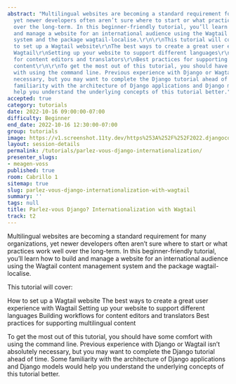 ```yaml
---
abstract: "Multilingual websites are becoming a standard requirement for many organizations,
  yet newer developers often aren’t sure where to start or what practices work well
  over the long-term. In this beginner-friendly tutorial, you’ll learn how to build
  and manage a website for an international audience using the Wagtail content management
  system and the package wagtail-localise.\r\n\r\nThis tutorial will cover:\r\n\r\nHow
  to set up a Wagtail website\r\nThe best ways to create a great user experience with
  Wagtail\r\nSetting up your website to support different languages\r\nBuilding workflows
  for content editors and translators\r\nBest practices for supporting multilingual
  content\r\n\r\nTo get the most out of this tutorial, you should have some comfort
  with using the command line. Previous experience with Django or Wagtail isn’t absolutely
  necessary, but you may want to complete the Django tutorial ahead of time. Some
  familiarity with the architecture of Django applications and Django models would
  help you understand the underlying concepts of this tutorial better."
accepted: true
category: tutorials
date: 2022-10-16 09:00:00-07:00
difficulty: Beginner
end_date: 2022-10-16 12:30:00-07:00
group: tutorials
image: https://v1.screenshot.11ty.dev/https%253A%252F%252F2022.djangocon.us%252Fpresenters%252Fmeagen-voss/opengraph/
layout: session-details
permalink: /tutorials/parlez-vous-django-internationalization/
presenter_slugs:
- meagen-voss
published: true
room: Cabrillo 1
sitemap: true
slug: parlez-vous-django-internationalization-with-wagtail
summary: ''
tags: null
title: Parlez-vous Django? Internationalization with Wagtail
track: t2
---
```


Multilingual websites are becoming a standard requirement for many organizations, yet newer developers often aren’t sure where to start or what practices work well over the long-term. In this beginner-friendly tutorial, you’ll learn how to build and manage a website for an international audience using the Wagtail content management system and the package wagtail-localise.

This tutorial will cover:

How to set up a Wagtail website
The best ways to create a great user experience with Wagtail
Setting up your website to support different languages
Building workflows for content editors and translators
Best practices for supporting multilingual content

To get the most out of this tutorial, you should have some comfort with using the command line. Previous experience with Django or Wagtail isn’t absolutely necessary, but you may want to complete the Django tutorial ahead of time. Some familiarity with the architecture of Django applications and Django models would help you understand the underlying concepts of this tutorial better.
